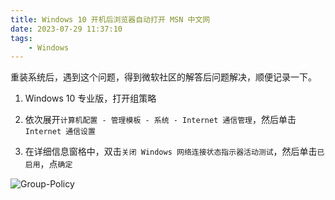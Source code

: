 ```yaml
---
title: Windows 10 开机后浏览器自动打开 MSN 中文网
date: 2023-07-29 11:37:10
tags:
    - Windows
---
```


重装系统后，遇到这个问题，得到微软社区的解答后问题解决，顺便记录一下。

<!-- more -->

1. Windows 10 专业版，打开组策略

2. 依次展开`计算机配置 - 管理模板 - 系统 - Internet 通信管理`，然后单击 `Internet 通信设置`

3. 在详细信息窗格中，双击`关闭 Windows 网络连接状态指示器活动测试`，然后单击`已启用`，点`确定`

![Group-Policy](https://img.zs.fyi/2308/Group-Policy.png)
